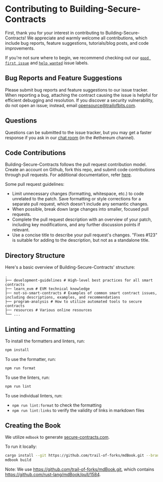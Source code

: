 # Contributing to Building-Secure-Contracts

First, thank you for your interest in contributing to Building-Secure-Contracts! We appreciate and warmly welcome all contributions, which include bug reports, feature suggestions, tutorials/blog posts, and code improvements.

If you're not sure where to begin, we recommend checking out our [`good first issue`](https://github.com/crytic/building-secure-contracts/issues?q=is%3Aissue+is%3Aopen+label%3A%22good+first+issue%22) and [`help wanted`](https://github.com/crytic/building-secure-contracts/issues?q=is%3Aissue+is%3Aopen+label%3A%22help+wanted%22) issue labels.

## Bug Reports and Feature Suggestions

Please submit bug reports and feature suggestions to our issue tracker. When reporting a bug, attaching the contract causing the issue is helpful for efficient debugging and resolution. If you discover a security vulnerability, do not open an issue; instead, email opensource@trailofbits.com.

## Questions

Questions can be submitted to the issue tracker, but you may get a faster response if you ask in our [chat room](https://slack.empirehacking.nyc/) (in the #ethereum channel).

## Code Contributions

Building-Secure-Contracts follows the pull request contribution model. Create an account on Github, fork this repo, and submit code contributions through pull requests. For additional documentation, refer [here](https://guides.github.com/activities/forking/).

Some pull request guidelines:

- Limit unnecessary changes (formatting, whitespace, etc.) to code unrelated to the patch. Save formatting or style corrections for a separate pull request, which doesn't include any semantic changes.
- When possible, break down large changes into smaller, focused pull requests.
- Complete the pull request description with an overview of your patch, including key modifications, and any further discussion points if relevant.
- Use a concise title to describe your pull request's changes. "Fixes #123" is suitable for adding to the description, but not as a standalone title.

## Directory Structure

Here's a basic overview of Building-Secure-Contracts' structure:

```text
.
├── development-guidelines # High-level best practices for all smart contracts
├── learn_evm # EVM technical knowledge
├── not-so-smart-contracts # Examples of common smart contract issues, including descriptions, examples, and recommendations
├── program-analysis # How to utilize automated tools to secure contracts
├── resources # Various online resources
└── ...
```

## Linting and Formatting

To install the formatters and linters, run:

```bash
npm install
```

To use the formatter, run:

```bash
npm run format
```

To use the linters, run:

```bash
npm run lint
```

To use individual linters, run:

- `npm run lint:format` to check the formatting
- `npm run lint:links` to verify the validity of links in markdown files

## Creating the Book

We utilize `mdbook` to generate [secure-contracts.com](https://secure-contracts.com/).

To run it locally:

```bash
cargo install --git https://github.com/trail-of-forks/mdBook.git --branch building-secure-contracts mdbook
mdbook build
```

Note: We use https://github.com/trail-of-forks/mdBook.git, which contains https://github.com/rust-lang/mdBook/pull/1584.
